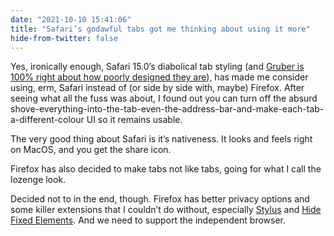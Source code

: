 ```yaml
---
date: "2021-10-10 15:41:06"
title: "Safari’s godawful tabs got me thinking about using it more"
hide-from-twitter: false
---
```


Yes, ironically enough, Safari 15.0’s diabolical tab styling (and [Gruber is 100% right about how poorly designed they are](https://daringfireball.net/2021/10/the_tragedy_of_safari_15_quote_unquote_tabs)), has made me consider using, erm, Safari instead of (or side by side with, maybe) Firefox. After seeing what all the fuss was about, I found out you can turn off the absurd shove-everything-into-the-tab-even-the-address-bar-and-make-each-tab-a-different-colour UI so it remains usable.

The very good thing about Safari is it’s nativeness. It looks and feels right on MacOS, and you get the share icon.

Firefox has also decided to make tabs not like tabs, going for what I call the lozenge look.

Decided not to in the end, though. Firefox has better privacy options and some killer extensions that I couldn’t do without, especially [Stylus](https://addons.mozilla.org/en-GB/firefox/addon/styl-us/) and [Hide Fixed Elements](https://addons.mozilla.org/eu/firefox/addon/hide-fixed-elements/). And we need to support the independent browser.
